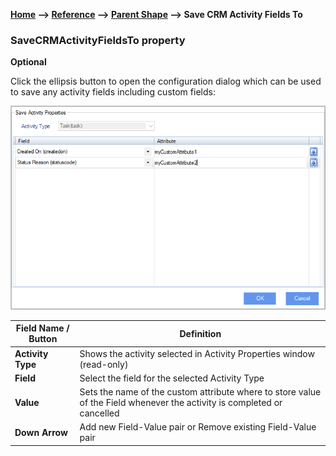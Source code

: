 __[Home](/) --> [Reference](/ref) -->  [Parent Shape](javascript:history.back()) --> Save CRM Activity Fields To__

### SaveCRMActivityFieldsTo property 

**Optional**

Click the ellipsis button to open the configuration dialog which can be used to
save any activity fields including custom fields:

![Activity Properties](../media/SaveActivityProperties.png)

| **Field Name / Button** | **Definition**                                                                 |
|-------------------------|--------------------------------------------------------------------------------|
| **Activity Type**       | Shows the activity selected in Activity Properties window (read-only)                      |
| **Field**               | Select the field for the selected Activity Type                                |
| **Value**               | Sets the name of the custom attribute where to store value of the Field whenever the activity is completed or cancelled|
| **Down Arrow**          | Add new Field-Value pair or Remove existing Field-Value pair                   |
